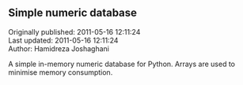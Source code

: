 ## Simple numeric database  
Originally published: 2011-05-16 12:11:24  
Last updated: 2011-05-16 12:11:24  
Author: Hamidreza Joshaghani  
  
A simple in-memory numeric database for Python. Arrays are used to minimise memory consumption.